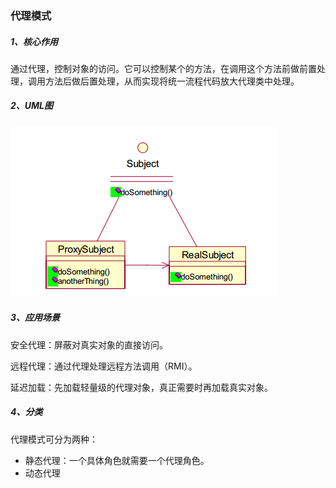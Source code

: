 ### 代理模式

##### 1、核心作用

通过代理，控制对象的访问。它可以控制某个的方法，在调用这个方法前做前置处理，调用方法后做后置处理，从而实现将统一流程代码放大代理类中处理。

##### 2、UML图

![](/assets/代理模式UML图.png)

##### 3、应用场景

安全代理：屏蔽对真实对象的直接访问。

远程代理：通过代理处理远程方法调用（RMI）。

延迟加载：先加载轻量级的代理对象，真正需要时再加载真实对象。

##### 4、分类

代理模式可分为两种：

* 静态代理：一个具体角色就需要一个代理角色。
* 动态代理



